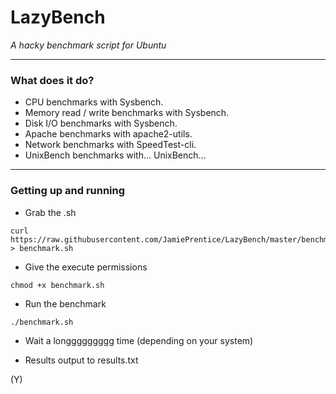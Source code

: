 # LazyBench
*A hacky benchmark script for Ubuntu*

---

### What does it do?

- CPU benchmarks with Sysbench.
- Memory read / write benchmarks with Sysbench.
- Disk I/O benchmarks with Sysbench.
- Apache benchmarks with apache2-utils.
- Network benchmarks with SpeedTest-cli.
- UnixBench benchmarks with... UnixBench...

---

### Getting up and running

- Grab the .sh
```
curl https://raw.githubusercontent.com/JamiePrentice/LazyBench/master/benchmark.sh > benchmark.sh
```

- Give the execute permissions
```
chmod +x benchmark.sh
```

- Run the benchmark
```
./benchmark.sh
```

- Wait a longgggggggg time (depending on your system)

- Results output to results.txt

(Y)
